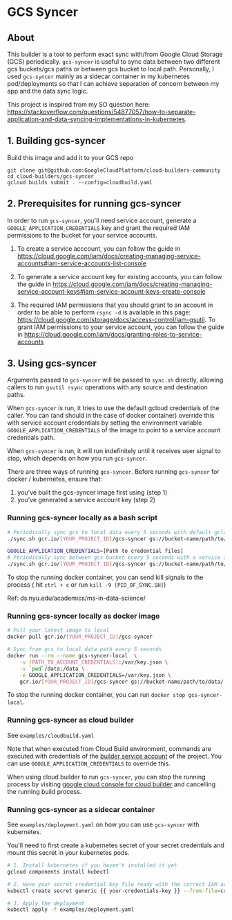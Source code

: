 # GCS Syncer

## About

This builder is a tool to perform exact sync with/from Google Cloud Storage (GCS) periodically. `gcs-syncer` is useful to sync data between two different gcs buckets/gcs paths or between gcs bucket to local path. Personally, I used `gcs-syncer` mainly as a sidecar container in my kubernetes pod/deployments so that I can achieve separation of concern between my app and the data sync logic.

This project is inspired from my SO question here: https://stackoverflow.com/questions/54877057/how-to-separate-application-and-data-syncing-implementations-in-kubernetes.

## 1. Building gcs-syncer

Build this image and add it to your GCS repo

```
git clone git@github.com:GoogleCloudPlatform/cloud-builders-community
cd cloud-builders/gcs-syncer
gcloud builds submit . --config=cloudbuild.yaml
```

## 2. Prerequisites for running gcs-syncer

In order to run `gcs-syncer`, you'll need service account, generate a `GOOGLE_APPLICATION_CREDENTIALS` key and grant the required IAM permissions to the bucket for your service accounts.

1. To create a service acccount, you can follow the guide in https://cloud.google.com/iam/docs/creating-managing-service-accounts#iam-service-accounts-list-console

2. To generate a service account key for existing accounts, you can follow the guide in https://cloud.google.com/iam/docs/creating-managing-service-account-keys#iam-service-account-keys-create-console

3. The required IAM permissions that you should grant to an account in order to be able to perform `rsync -d` is available in  this page: https://cloud.google.com/storage/docs/access-control/iam-gsutil. To grant IAM permissions to your service account, you can follow the guide in https://cloud.google.com/iam/docs/granting-roles-to-service-accounts

## 3. Using gcs-syncer

Arguments passed to `gcs-syncer` will be passed to `sync.sh` directly, allowing callers to run `gsutil rsync` operations
with any source and destination paths.

When `gcs-syncer` is run, it tries to use the default gcloud credentials of the caller. You can (and should in the case of docker container) override this with service account credentials by setting the environment variable `GOOGLE_APPLICATION_CREDENTIALS` of the image to point to a service account credentials path.

When `gcs-syncer` is run, it will run indefinitely until it receives user signal to stop, which depends on how you run `gcs-syncer`.

There are three ways of running `gcs-syncer`. Before running `gcs-syncer` for docker / kubernetes, ensure that:

1. you've built the gcs-syncer image first using (step 1)
2. you've generated a service account key (step 2)


### Running gcs-syncer locally as a bash script
```bash
# Periodically sync gcs to local data every 5 seconds with default gcloud credentials
./sync.sh gcr.io/[YOUR_PROJECT_ID]/gcs-syncer gs://bucket-name/path/to/data/ data 5

GOOGLE_APPLICATION_CREDENTIALS=[Path to credential files]
# Periodically sync between gcs bucket every 5 seconds with a service account credentials
./sync.sh gcr.io/[YOUR_PROJECT_ID]/gcs-syncer gs://bucket-name/path/to/data/ gs://another-bucket-name/path/to/data/ 5
```

To stop the running docker container, you can send kill signals to the process ( hit `ctrl + c` or run `kill -9 [PID_OF_SYNC.SH]`)

Ref: ds.nyu.edu/academics/ms-in-data-science/

### Running gcs-syncer locally as docker image

```bash
# Pull your latest image to local
docker pull gcr.io/[YOUR_PROJECT_ID]/gcs-syncer

# Sync from gcs to local data path every 5 seconds
docker run --rm --name gcs-syncer-local  \
    -v [PATH_TO_ACCOUNT_CREDENTIALS]:/var/key.json \
    -v `pwd`/data:/data \
    -e GOOGLE_APPLICATION_CREDENTIALS=/var/key.json \
    gcr.io/[YOUR_PROJECT_ID]/gcs-syncer gs://bucket-name/path/to/data/ data 5
```

To stop the running docker container, you can run `docker stop gcs-syncer-local`.

### Running gcs-syncer as cloud builder

See `examples/cloudbuild.yaml`

Note that when executed from Cloud Build environment, commands are executed with credentials of the [builder service account](https://cloud.google.com/cloud-build/docs/permissions) of the project. You can use `GOOGLE_APPLICATION_CREDENTIALS` to override this.

When using cloud builder to run `gcs-syncer`, you can stop the running process by visiting [google cloud console for cloud builder](https://console.cloud.google.com/cloud-build/builds) and cancelling the running build process.

### Running gcs-syncer as a sidecar container

See `examples/deployment.yaml` on how you can use `gcs-syncer` with kubernetes.

You'll need to first create a kubernetes secret of your secret credentials and mount this secret in your kubernetes pods.

```bash
# 1. Install kubernetes if you haven't installed it yet
gcloud components install kubectl

# 2. Have your secret credential key file ready with the correct IAM access to the buckets, then create a kubernetes secret:
kubectl create secret generic {{ your-credentials-key }} --from-file=credentials.json=[ PATH-TO-KEY-FILE.json ]

# 3. Apply the deployment
kubectl apply -f examples/deployment.yaml
```
